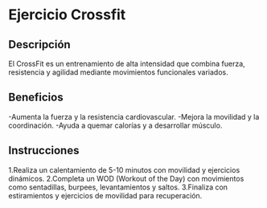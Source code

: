 # Ejercicio Crossfit

## Descripción
El CrossFit es un entrenamiento de alta intensidad que combina fuerza, resistencia y agilidad mediante movimientos funcionales variados.
## Beneficios
-Aumenta la fuerza y la resistencia cardiovascular.
-Mejora la movilidad y la coordinación.
-Ayuda a quemar calorías y a desarrollar músculo.
## Instrucciones
1.Realiza un calentamiento de 5-10 minutos con movilidad y ejercicios dinámicos.
2.Completa un WOD (Workout of the Day) con movimientos como sentadillas, burpees, levantamientos y saltos.
3.Finaliza con estiramientos y ejercicios de movilidad para recuperación.
